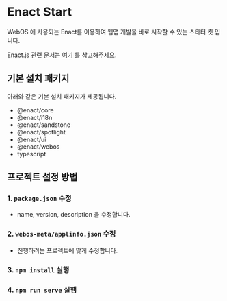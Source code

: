 # Enact Start

WebOS 에 사용되는 Enact를 이용하여 웹앱 개발을 바로 시작할 수 있는 스타터 킷 입니다.

Enact.js 관련 문서는 [여기](./docs/README.md) 를 참고해주세요.

## 기본 설치 패키지

아래와 같은 기본 설치 패키지가 제공됩니다.

- @enact/core
- @enact/i18n
- @enact/sandstone
- @enact/spotlight
- @enact/ui
- @enact/webos
- typescript

## 프로젝트 설정 방법

### 1. `package.json` 수정

- name, version, description 을 수정합니다.

### 2. `webos-meta/applinfo.json` 수정

- 진행하려는 프로젝트에 맞게 수정합니다.

### 3. `npm install` 실행

### 4. `npm run serve` 실행
